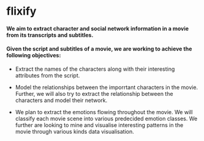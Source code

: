 # flixify

#### We aim to extract character and social network information in a movie from its transcripts and subtitles.

#### Given the script and subtitles of a movie, we are working to achieve the following objectives:

* Extract the names of the characters along with their interesting attributes from the script.

* Model the relationships between the imporrtant characters in the movie. Further, we will also try to extract the relationship between the characters and model their network.

* We plan to extract the emotions flowing throughout the movie. We will classify each movie scene into various predecided emotion classes. We further are looking to mine and visualise interesting patterns in the movie through various kinds data visualisation.
